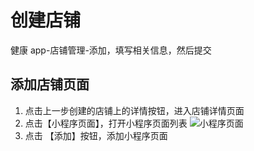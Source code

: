 # 创建店铺

健康 app-店铺管理-添加，填写相关信息，然后提交

## 添加店铺页面

1. 点击上一步创建的店铺上的详情按钮，进入店铺详情页面
2. 点击【小程序页面】，打开小程序页面列表 ![小程序页面](/a.png)
3. 点击 【添加】按钮，添加小程序页面
